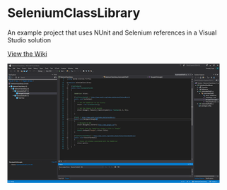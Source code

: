 # SeleniumClassLibrary
An example project that uses NUnit and Selenium references in a Visual Studio solution

[View the Wiki](https://github.com/kirbycope/SeleniumClassLibrary/wiki)

![Screenshot](https://raw.githubusercontent.com/kirbycope/SeleniumClassLibrary/master/selenium-class-library.png)
